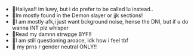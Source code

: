 -  🎐Haiiyaa!! im luwy, but i do prefer to be called lu instead..
-  🍃Im mostly found in the Demon slayer or jjk sections!
-  🎐I am mostly afk,i just want bckground noise, hense the DNI, but if u do wanna INT plz whisper
-  🍃Read my damnn strwpge BYF!!
-  🎐I am still questioning aroace, idk how i feel tbf
-  🍃 my prns r gender neutral ONLY!!
  

<!---
Bloodwarden84/Bloodwarden84 is a ✨ special ✨ repository because its `README.md` (this file) appears on your GitHub profile.
You can click the Preview link to take a look at your changes.
--->
